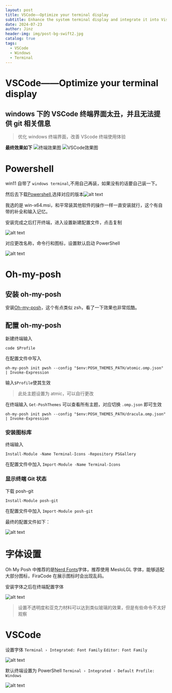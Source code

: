 ```yaml
---
layout: post
title: VSCode——Optimize your terminal display
subtitle: Enhance the system terminal display and integrate it into Visual Studio Code (VSCode)
date: 2024-07-23
author: Jinz
header-img: img/post-bg-swift2.jpg
catalog: true
tags:
  - VSCode
  - Windows
  - Terminal
---
```


# VSCode——Optimize your terminal display

## windows 下的 VSCode 终端界面太丑，并且无法提供 git 相关信息

> 优化 windows 终端界面，改善 VScode 终端使用体验

**最终效果如下**
![终端效果图](https://raw.githubusercontent.com/Jinz-HU/picRep/main/img/202408140957780.png)
![VSCode效果图](https://raw.githubusercontent.com/Jinz-HU/picRep/main/img/202408140958950.png)

# Powershell

win11 自带了 `windows terminal`,不用自己再装，如果没有的话要自己装一下。

然后去下载[Powershell](https://github.com/PowerShell/PowerShell/releases),选择对应的版本![alt text](https://raw.githubusercontent.com/Jinz-HU/picRep/main/img/202408140958298.png)

我选的是 win-x64.msi，和平常装其他软件的操作一样一直安装就行，这个有自带的补全和输入记忆。

安装完成之后打开终端，进入设置新建配置文件，点击复制

![alt text](https://raw.githubusercontent.com/Jinz-HU/picRep/main/img/202408140959200.png)

对应更改名称，命令行和图标，设置默认启动 PowerShell

![alt text](https://raw.githubusercontent.com/Jinz-HU/picRep/main/img/202408141000207.png)

# Oh-my-posh

## 安装 oh-my-posh

安装[Oh-my-posh](https://ohmyposh.dev/docs/installation/windows#install)，这个有点类似 zsh，看了一下效果也非常炫酷。

## 配置 oh-my-posh

新建终端输入

```dotnetcli
code $Profile
```

在配置文件中写入

```dotnetcli
oh-my-posh init pwsh --config "$env:POSH_THEMES_PATH/atomic.omp.json" | Invoke-Expression
```

输入`$Profile`使其生效

> 此处主题设置为 atmic，可以自行更改

在终端输入 `Get-PoshThemes` 可以查看所有主题，对应切换 `.omp.json` 即可生效

```dotnetcli
oh-my-posh init pwsh --config "$env:POSH_THEMES_PATH/dracula.omp.json" | Invoke-Expression
```

### 安装图标库

终端输入

```dotnetcli
Install-Module -Name Terminal-Icons -Repository PSGallery
```

在配置文件中加入 `Import-Module -Name Terminal-Icons`

### 显示终端 Git 状态

下载 posh-git

```dotnetcli
Install-Module posh-git
```

在配置文件中加入 `Import-Module posh-git`

最终的配置文件如下：

![alt text](https://raw.githubusercontent.com/Jinz-HU/picRep/main/img/202408141000283.png)

# 字体设置

Oh My Posh 中推荐的是[Nerd Fonts](https://ohmyposh.dev/docs/installation/fonts)字体，推荐使用 MesloLGL 字体，能够适配大部分图标，FiraCode 在展示图标时会出现乱码。

安装字体之后在终端配置字体

![alt text](https://raw.githubusercontent.com/Jinz-HU/picRep/main/img/202408141000600.png)

> 设置不透明度和亚克力材料可以达到类似玻璃的效果，但是有些命令不太好观察

# VSCode

设置字体 `Terminal › Integrated: Font Family` `Editor: Font Family`

![alt text](https://raw.githubusercontent.com/Jinz-HU/picRep/main/img/202408141000193.png)

默认终端设置为 PowerShell `Terminal › Integrated › Default Profile: Windows`

![alt text](https://raw.githubusercontent.com/Jinz-HU/picRep/main/img/202408141001987.png)
